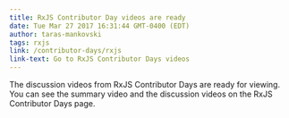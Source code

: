 ```yaml
---
title: RxJS Contributor Day videos are ready
date: Tue Mar 27 2017 16:31:44 GMT-0400 (EDT)
author: taras-mankovski
tags: rxjs
link: /contributor-days/rxjs
link-text: Go to RxJS Contributor Days videos
---
```

The discussion videos from RxJS Contributor Days are ready for viewing. You can see the summary video and the discussion videos on the RxJS Contributor Days page.